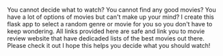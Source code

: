 You cannot decide what to watch? You cannot find any good movies? You have a lot of options of movies but can't make up your mind?
I create this flask app to select a random genre or movie for you so you don't have to keep wondering.
All links provided here are safe and link you to movie review website that have dedicaded lists of the best movies out there. Please check it out
I hope this helps you decide what you should watch!
